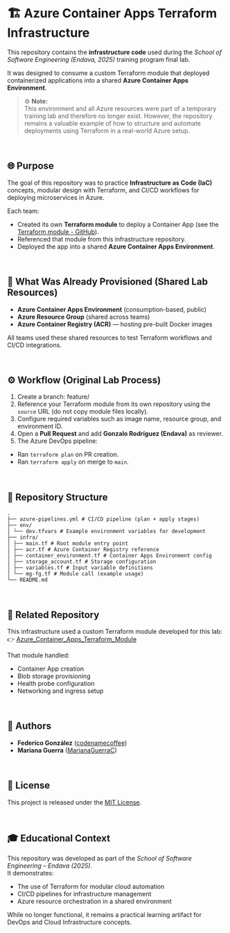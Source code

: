 # 🏗️ Azure Container Apps Terraform Infrastructure

This repository contains the **infrastructure code** used during the *School of Software Engineering (Endava, 2025)* training program final lab.  

It was designed to consume a custom Terraform module that deployed containerized applications into a shared **Azure Container Apps Environment**.

> ⚙️ **Note:**  
> This environment and all Azure resources were part of a temporary training lab and therefore no longer exist.
> However, the repository remains a valuable example of how to structure and automate deployments using Terraform in a real-world Azure setup.

<br>

## 🌐 Purpose

The goal of this repository was to practice **Infrastructure as Code (IaC)** concepts, modular design with Terraform, and CI/CD workflows for deploying microservices in Azure.

Each team:
- Created its own **Terraform module** to deploy a Container App (see the [Terraform module - GitHub](https://github.com/codenamecoffee/Azure_Container_Apps_Terraform_Module)).
- Referenced that module from this infrastructure repository.
- Deployed the app into a shared **Azure Container Apps Environment**.

<br>

## 🧩 What Was Already Provisioned (Shared Lab Resources)

- **Azure Container Apps Environment** (consumption-based, public)
- **Azure Resource Group** (shared across teams)
- **Azure Container Registry (ACR)** — hosting pre-built Docker images

All teams used these shared resources to test Terraform workflows and CI/CD integrations.

<br>

## ⚙️ Workflow (Original Lab Process)

1. Create a branch:  feature/<team-name>
2. Reference your Terraform module from its own repository using the `source` URL (do not copy module files locally).  
3. Configure required variables such as image name, resource group, and environment ID.  
4. Open a **Pull Request** and add **Gonzalo Rodríguez (Endava)** as reviewer.  
5. The Azure DevOps pipeline:
- Ran `terraform plan` on PR creation.
- Ran `terraform apply` on merge to `main`.

<br>

## 🧱 Repository Structure

```
.
├── azure-pipelines.yml # CI/CD pipeline (plan + apply stages)
├── env/
│ └── dev.tfvars # Example environment variables for development
├── infra/
│ ├── main.tf # Root module entry point
│ ├── acr.tf # Azure Container Registry reference
│ ├── container_environment.tf # Container Apps Environment config
│ ├── storage_account.tf # Storage configuration
│ ├── variables.tf # Input variable definitions
│ └── mg-fg.tf # Module call (example usage)
└── README.md
```
<br>

## 🔗 Related Repository

This infrastructure used a custom Terraform module developed for this lab:  
👉 [Azure_Container_Apps_Terraform_Module](https://github.com/codenamecoffee/Azure_Container_Apps_Terraform_Module)

That module handled:
- Container App creation
- Blob storage provisioning
- Health probe configuration
- Networking and ingress setup

<br>

## 👥 Authors

- **Federico González** ([codenamecoffee](https://github.com/codenamecoffee))
- **Mariana Guerra** ([MarianaGuerraC](https://github.com/MarianaGuerraC))

<br>

## 🪪 License

This project is released under the [MIT License](LICENSE).

<br>

## 🎓 Educational Context

This repository was developed as part of the *School of Software Engineering – Endava (2025)*.  
It demonstrates:
- The use of Terraform for modular cloud automation  
- CI/CD pipelines for infrastructure management  
- Azure resource orchestration in a shared environment  

While no longer functional, it remains a practical learning artifact for DevOps and Cloud Infrastructure concepts.
